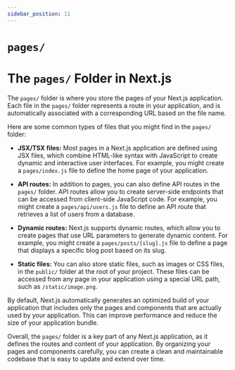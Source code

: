 ```yaml
---
sidebar_position: 11
---
```


# `pages/`

# The `pages/` Folder in Next.js

The `pages/` folder is where you store the pages of your Next.js application. Each file in the `pages/` folder represents a route in your application, and is automatically associated with a corresponding URL based on the file name.

Here are some common types of files that you might find in the `pages/` folder:

- **JSX/TSX files:** Most pages in a Next.js application are defined using JSX files, which combine HTML-like syntax with JavaScript to create dynamic and interactive user interfaces. For example, you might create a `pages/index.js` file to define the home page of your application.

- **API routes:** In addition to pages, you can also define API routes in the `pages/` folder. API routes allow you to create server-side endpoints that can be accessed from client-side JavaScript code. For example, you might create a `pages/api/users.js` file to define an API route that retrieves a list of users from a database.

- **Dynamic routes:** Next.js supports dynamic routes, which allow you to create pages that use URL parameters to generate dynamic content. For example, you might create a `pages/posts/[slug].js` file to define a page that displays a specific blog post based on its slug.

- **Static files:** You can also store static files, such as images or CSS files, in the `public/` folder at the root of your project. These files can be accessed from any page in your application using a special URL path, such as `/static/image.png`.

By default, Next.js automatically generates an optimized build of your application that includes only the pages and components that are actually used by your application. This can improve performance and reduce the size of your application bundle.

Overall, the `pages/` folder is a key part of any Next.js application, as it defines the routes and content of your application. By organizing your pages and components carefully, you can create a clean and maintainable codebase that is easy to update and extend over time.
